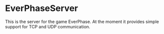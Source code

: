 # EverPhaseServer

This is the server for the game EverPhase. At the moment it provides simple support for TCP and UDP communication.
